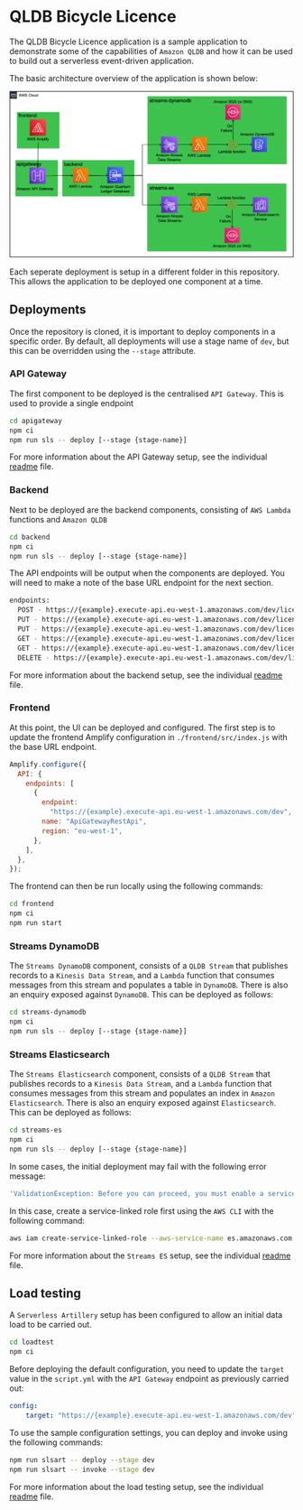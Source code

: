 # QLDB Bicycle Licence

The QLDB Bicycle Licence application is a sample application to demonstrate some of the capabilities of `Amazon QLDB` and how it can be used to build out a serverless event-driven application.

The basic architecture overview of the application is shown below:

![Architecture Overview](images/architecture-overview.png)

Each seperate deployment is setup in a different folder in this repository. This allows the application to be deployed one component at a time.

## Deployments

Once the repository is cloned, it is important to deploy components in a specific order. By default, all deployments will use a stage name of `dev`, but this can be overridden using the `--stage` attribute.

### API Gateway

The first component to be deployed is the centralised `API Gateway`. This is used to provide a single endpoint

``` bash
cd apigateway
npm ci
npm run sls -- deploy [--stage {stage-name}]
```

For more information about the API Gateway setup, see the individual [readme](/apigateway) file.

### Backend

Next to be deployed are the backend components, consisting of `AWS Lambda` functions and `Amazon QLDB`

``` bash
cd backend
npm ci
npm run sls -- deploy [--stage {stage-name}]
```

The API endpoints will be output when the components are deployed. You will need to make a note of the base URL endpoint for the next section.

```bash
endpoints:
  POST - https://{example}.execute-api.eu-west-1.amazonaws.com/dev/licences
  PUT - https://{example}.execute-api.eu-west-1.amazonaws.com/dev/licences
  PUT - https://{example}.execute-api.eu-west-1.amazonaws.com/dev/licences/contact
  GET - https://{example}.execute-api.eu-west-1.amazonaws.com/dev/licences/{licenceid}
  GET - https://{example}.execute-api.eu-west-1.amazonaws.com/dev/licences/history/{licenceid}
  DELETE - https://{example}.execute-api.eu-west-1.amazonaws.com/dev/licences
```

For more information about the backend setup, see the individual [readme](/backend) file.

### Frontend

At this point, the UI can be deployed and configured. The first step is to update the frontend Amplify configuration in ```./frontend/src/index.js``` with the base URL endpoint.

``` javascript
Amplify.configure({
  API: {
    endpoints: [
      {
        endpoint:
          "https://{example}.execute-api.eu-west-1.amazonaws.com/dev",
        name: "ApiGatewayRestApi",
        region: "eu-west-1",
      },
    ],
  },
});
```

The frontend can then be run locally using the following commands:

``` bash
cd frontend
npm ci
npm run start
```

### Streams DynamoDB

The `Streams DynamoDB` component, consists of a `QLDB Stream` that publishes records to a `Kinesis Data Stream`, and a `Lambda` function that consumes messages from this stream and populates a table in `DynamoDB`. There is also an enquiry exposed against `DynamoDB`. This can be deployed as follows:

``` bash
cd streams-dynamodb
npm ci
npm run sls -- deploy [--stage {stage-name}]
```

### Streams Elasticsearch

The `Streams Elasticsearch` component, consists of a `QLDB Stream` that publishes records to a `Kinesis Data Stream`, and a `Lambda` function that consumes messages from this stream and populates an index in `Amazon Elasticsearch`. There is also an enquiry exposed against `Elasticsearch`. This can be deployed as follows:

``` bash
cd streams-es
npm ci
npm run sls -- deploy [--stage {stage-name}]
```

In some cases, the initial deployment may fail with the following error message:

```bash
'ValidationException: Before you can proceed, you must enable a service-linked role to give Amazon ES permissions to access your VPC'
```

In this case, create a service-linked role first using the `AWS CLI` with the following command:

```bash
aws iam create-service-linked-role --aws-service-name es.amazonaws.com
```

For more information about the `Streams ES` setup, see the individual [readme](/streams-es) file.

## Load testing

A `Serverless Artillery` setup has been configured to allow an initial data load to be carried out.

```bash
cd loadtest
npm ci
```

Before deploying the default configuration, you need to update the `target` value in the `script.yml` with the `API Gateway` endpoint as previously carried out:

```yml
config:
    target: "https://{example}.execute-api.eu-west-1.amazonaws.com/dev"
```

To use the sample configuration settings, you can deploy and invoke using the following commands:

```bash
npm run slsart -- deploy --stage dev
npm run slsart -- invoke --stage dev
```

For more information about the load testing setup, see the individual [readme](/loadtest) file.
